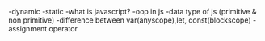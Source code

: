 -dynamic
-static
-what is javascript?
-oop in js
-data type of js (primitive & non primitive)
-difference between var(anyscope),let, const(blockscope)
-assignment operator